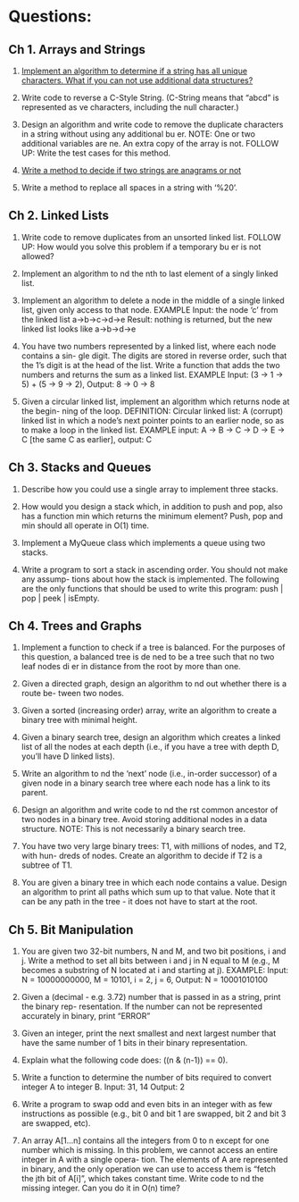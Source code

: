 # Questions:

## Ch 1. Arrays and Strings

1. [Implement an algorithm to determine if a string has all unique characters. What if you can not use additional data structures?](https://github.com/pratham87/CtCI/tree/master/src/main/java/arraysAndStrings/Q1) 

2. Write code to reverse a C-Style String. (C-String means that “abcd” is represented as  ve characters, including the null character.)

3. Design an algorithm and write code to remove the duplicate characters in a string without using any additional bu er. NOTE: One or two additional variables are  ne. An extra copy of the array is not. FOLLOW UP: Write the test cases for this method.

4. [Write a method to decide if two strings are anagrams or not](https://github.com/pratham87/CtCI/tree/master/src/main/java/arraysAndStrings/Q2)    

5. Write a method to replace all spaces in a string with ‘%20’.

## Ch 2. Linked Lists

1. Write code to remove duplicates from an unsorted linked list. FOLLOW UP: How would you solve this problem if a temporary bu er is not allowed? 

2. Implement an algorithm to  nd the nth to last element of a singly linked list.

3. Implement an algorithm to delete a node in the middle of a single linked list, given only access to that node. EXAMPLE Input: the node ‘c’ from the linked list a->b->c->d->e Result: nothing is returned, but the new linked list looks like a->b->d->e

4. You have two numbers represented by a linked list, where each node contains a sin- gle digit. The digits are stored in reverse order, such that the 1’s digit is at the head of the list. Write a function that adds the two numbers and returns the sum as a linked list. EXAMPLE Input: (3 -> 1 -> 5) + (5 -> 9 -> 2), Output: 8 -> 0 -> 8

5. Given a circular linked list, implement an algorithm which returns node at the begin- ning of the loop. DEFINITION: Circular linked list: A (corrupt) linked list in which a node’s next pointer points to an earlier node, so as to make a loop in the linked list. EXAMPLE input: A -> B -> C -> D -> E -> C [the same C as earlier], output: C

## Ch 3. Stacks and Queues

1. Describe how you could use a single array to implement three stacks.

2. How would you design a stack which, in addition to push and pop, also has a function min which returns the minimum element? Push, pop and min should all operate in O(1) time.

3. Implement a MyQueue class which implements a queue using two stacks.

4. Write a program to sort a stack in ascending order. You should not make any assump- tions about how the stack is implemented. The following are the only functions that should be used to write this program: push | pop | peek | isEmpty.

## Ch 4. Trees and Graphs

1. Implement a function to check if a tree is balanced. For the purposes of this question, a balanced tree is de ned to be a tree such that no two leaf nodes di er in distance from the root by more than one.

2. Given a directed graph, design an algorithm to  nd out whether there is a route be- tween two nodes.

3. Given a sorted (increasing order) array, write an algorithm to create a binary tree with minimal height.

4. Given a binary search tree, design an algorithm which creates a linked list of all the nodes at each depth (i.e., if you have a tree with depth D, you’ll have D linked lists).

5. Write an algorithm to  nd the ‘next’ node (i.e., in-order successor) of a given node in a binary search tree where each node has a link to its parent.

6. Design an algorithm and write code to  nd the  rst common ancestor of two nodes in a binary tree. Avoid storing additional nodes in a data structure. NOTE: This is not necessarily a binary search tree.

7. You have two very large binary trees: T1, with millions of nodes, and T2, with hun- dreds of nodes. Create an algorithm to decide if T2 is a subtree of T1.

8. You are given a binary tree in which each node contains a value. Design an algorithm to print all paths which sum up to that value. Note that it can be any path in the tree - it does not have to start at the root.

## Ch 5. Bit Manipulation

1. You are given two 32-bit numbers, N and M, and two bit positions, i and j. Write a method to set all bits between i and j in N equal to M (e.g., M becomes a substring of N located at i and starting at j). EXAMPLE: Input: N = 10000000000, M = 10101, i = 2, j = 6, Output: N = 10001010100

2. Given a (decimal - e.g. 3.72) number that is passed in as a string, print the binary rep- resentation. If the number can not be represented accurately in binary, print “ERROR”

3. Given an integer, print the next smallest and next largest number that have the same number of 1 bits in their binary representation.

4. Explain what the following code does: ((n & (n-1)) == 0).

5. Write a function to determine the number of bits required to convert integer A to integer B. Input: 31, 14 Output: 2

6. Write a program to swap odd and even bits in an integer with as few instructions as possible (e.g., bit 0 and bit 1 are swapped, bit 2 and bit 3 are swapped, etc).

7. An array A[1...n] contains all the integers from 0 to n except for one number which is missing. In this problem, we cannot access an entire integer in A with a single opera- tion. The elements of A are represented in binary, and the only operation we can use to access them is “fetch the jth bit of A[i]”, which takes constant time. Write code to  nd the missing integer. Can you do it in O(n) time?
